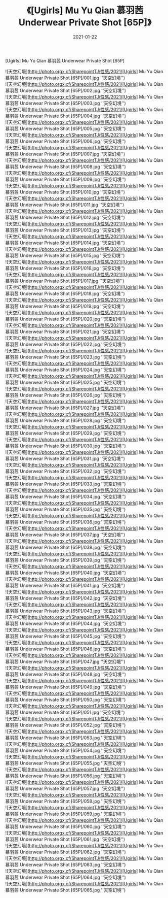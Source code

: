 ﻿---
layout: post
title:  《[Ugirls] Mu Yu Qian 慕羽茜 Underwear Private Shot [65P]》
date:   2021-01-22
img: http://photo.orgx.cf/SharepointTJ/性感/2021/[Ugirls] Mu Yu Qian 慕羽茜 Underwear Private Shot [65P]/000.jpg
categories: [美女, 性感, 泳衣]
---

[Ugirls] Mu Yu Qian 慕羽茜 Underwear Private Shot [65P]



![天空幻境](http://photo.orgx.cf/SharepointTJ/性感/2021/[Ugirls] Mu Yu Qian 慕羽茜 Underwear Private Shot [65P]/001.jpg ''天空幻境'') <br>
![天空幻境](http://photo.orgx.cf/SharepointTJ/性感/2021/[Ugirls] Mu Yu Qian 慕羽茜 Underwear Private Shot [65P]/002.jpg ''天空幻境'') <br>
![天空幻境](http://photo.orgx.cf/SharepointTJ/性感/2021/[Ugirls] Mu Yu Qian 慕羽茜 Underwear Private Shot [65P]/003.jpg ''天空幻境'') <br>
![天空幻境](http://photo.orgx.cf/SharepointTJ/性感/2021/[Ugirls] Mu Yu Qian 慕羽茜 Underwear Private Shot [65P]/004.jpg ''天空幻境'') <br>
![天空幻境](http://photo.orgx.cf/SharepointTJ/性感/2021/[Ugirls] Mu Yu Qian 慕羽茜 Underwear Private Shot [65P]/005.jpg ''天空幻境'') <br>
![天空幻境](http://photo.orgx.cf/SharepointTJ/性感/2021/[Ugirls] Mu Yu Qian 慕羽茜 Underwear Private Shot [65P]/006.jpg ''天空幻境'') <br>
![天空幻境](http://photo.orgx.cf/SharepointTJ/性感/2021/[Ugirls] Mu Yu Qian 慕羽茜 Underwear Private Shot [65P]/007.jpg ''天空幻境'') <br>
![天空幻境](http://photo.orgx.cf/SharepointTJ/性感/2021/[Ugirls] Mu Yu Qian 慕羽茜 Underwear Private Shot [65P]/008.jpg ''天空幻境'') <br>
![天空幻境](http://photo.orgx.cf/SharepointTJ/性感/2021/[Ugirls] Mu Yu Qian 慕羽茜 Underwear Private Shot [65P]/009.jpg ''天空幻境'') <br>
![天空幻境](http://photo.orgx.cf/SharepointTJ/性感/2021/[Ugirls] Mu Yu Qian 慕羽茜 Underwear Private Shot [65P]/010.jpg ''天空幻境'') <br>
![天空幻境](http://photo.orgx.cf/SharepointTJ/性感/2021/[Ugirls] Mu Yu Qian 慕羽茜 Underwear Private Shot [65P]/011.jpg ''天空幻境'') <br>
![天空幻境](http://photo.orgx.cf/SharepointTJ/性感/2021/[Ugirls] Mu Yu Qian 慕羽茜 Underwear Private Shot [65P]/012.jpg ''天空幻境'') <br>
![天空幻境](http://photo.orgx.cf/SharepointTJ/性感/2021/[Ugirls] Mu Yu Qian 慕羽茜 Underwear Private Shot [65P]/013.jpg ''天空幻境'') <br>
![天空幻境](http://photo.orgx.cf/SharepointTJ/性感/2021/[Ugirls] Mu Yu Qian 慕羽茜 Underwear Private Shot [65P]/014.jpg ''天空幻境'') <br>
![天空幻境](http://photo.orgx.cf/SharepointTJ/性感/2021/[Ugirls] Mu Yu Qian 慕羽茜 Underwear Private Shot [65P]/015.jpg ''天空幻境'') <br>
![天空幻境](http://photo.orgx.cf/SharepointTJ/性感/2021/[Ugirls] Mu Yu Qian 慕羽茜 Underwear Private Shot [65P]/016.jpg ''天空幻境'') <br>
![天空幻境](http://photo.orgx.cf/SharepointTJ/性感/2021/[Ugirls] Mu Yu Qian 慕羽茜 Underwear Private Shot [65P]/017.jpg ''天空幻境'') <br>
![天空幻境](http://photo.orgx.cf/SharepointTJ/性感/2021/[Ugirls] Mu Yu Qian 慕羽茜 Underwear Private Shot [65P]/018.jpg ''天空幻境'') <br>
![天空幻境](http://photo.orgx.cf/SharepointTJ/性感/2021/[Ugirls] Mu Yu Qian 慕羽茜 Underwear Private Shot [65P]/019.jpg ''天空幻境'') <br>
![天空幻境](http://photo.orgx.cf/SharepointTJ/性感/2021/[Ugirls] Mu Yu Qian 慕羽茜 Underwear Private Shot [65P]/020.jpg ''天空幻境'') <br>
![天空幻境](http://photo.orgx.cf/SharepointTJ/性感/2021/[Ugirls] Mu Yu Qian 慕羽茜 Underwear Private Shot [65P]/021.jpg ''天空幻境'') <br>
![天空幻境](http://photo.orgx.cf/SharepointTJ/性感/2021/[Ugirls] Mu Yu Qian 慕羽茜 Underwear Private Shot [65P]/022.jpg ''天空幻境'') <br>
![天空幻境](http://photo.orgx.cf/SharepointTJ/性感/2021/[Ugirls] Mu Yu Qian 慕羽茜 Underwear Private Shot [65P]/023.jpg ''天空幻境'') <br>
![天空幻境](http://photo.orgx.cf/SharepointTJ/性感/2021/[Ugirls] Mu Yu Qian 慕羽茜 Underwear Private Shot [65P]/024.jpg ''天空幻境'') <br>
![天空幻境](http://photo.orgx.cf/SharepointTJ/性感/2021/[Ugirls] Mu Yu Qian 慕羽茜 Underwear Private Shot [65P]/025.jpg ''天空幻境'') <br>
![天空幻境](http://photo.orgx.cf/SharepointTJ/性感/2021/[Ugirls] Mu Yu Qian 慕羽茜 Underwear Private Shot [65P]/026.jpg ''天空幻境'') <br>
![天空幻境](http://photo.orgx.cf/SharepointTJ/性感/2021/[Ugirls] Mu Yu Qian 慕羽茜 Underwear Private Shot [65P]/027.jpg ''天空幻境'') <br>
![天空幻境](http://photo.orgx.cf/SharepointTJ/性感/2021/[Ugirls] Mu Yu Qian 慕羽茜 Underwear Private Shot [65P]/028.jpg ''天空幻境'') <br>
![天空幻境](http://photo.orgx.cf/SharepointTJ/性感/2021/[Ugirls] Mu Yu Qian 慕羽茜 Underwear Private Shot [65P]/029.jpg ''天空幻境'') <br>
![天空幻境](http://photo.orgx.cf/SharepointTJ/性感/2021/[Ugirls] Mu Yu Qian 慕羽茜 Underwear Private Shot [65P]/030.jpg ''天空幻境'') <br>
![天空幻境](http://photo.orgx.cf/SharepointTJ/性感/2021/[Ugirls] Mu Yu Qian 慕羽茜 Underwear Private Shot [65P]/031.jpg ''天空幻境'') <br>
![天空幻境](http://photo.orgx.cf/SharepointTJ/性感/2021/[Ugirls] Mu Yu Qian 慕羽茜 Underwear Private Shot [65P]/032.jpg ''天空幻境'') <br>
![天空幻境](http://photo.orgx.cf/SharepointTJ/性感/2021/[Ugirls] Mu Yu Qian 慕羽茜 Underwear Private Shot [65P]/033.jpg ''天空幻境'') <br>
![天空幻境](http://photo.orgx.cf/SharepointTJ/性感/2021/[Ugirls] Mu Yu Qian 慕羽茜 Underwear Private Shot [65P]/034.jpg ''天空幻境'') <br>
![天空幻境](http://photo.orgx.cf/SharepointTJ/性感/2021/[Ugirls] Mu Yu Qian 慕羽茜 Underwear Private Shot [65P]/035.jpg ''天空幻境'') <br>
![天空幻境](http://photo.orgx.cf/SharepointTJ/性感/2021/[Ugirls] Mu Yu Qian 慕羽茜 Underwear Private Shot [65P]/036.jpg ''天空幻境'') <br>
![天空幻境](http://photo.orgx.cf/SharepointTJ/性感/2021/[Ugirls] Mu Yu Qian 慕羽茜 Underwear Private Shot [65P]/037.jpg ''天空幻境'') <br>
![天空幻境](http://photo.orgx.cf/SharepointTJ/性感/2021/[Ugirls] Mu Yu Qian 慕羽茜 Underwear Private Shot [65P]/038.jpg ''天空幻境'') <br>
![天空幻境](http://photo.orgx.cf/SharepointTJ/性感/2021/[Ugirls] Mu Yu Qian 慕羽茜 Underwear Private Shot [65P]/039.jpg ''天空幻境'') <br>
![天空幻境](http://photo.orgx.cf/SharepointTJ/性感/2021/[Ugirls] Mu Yu Qian 慕羽茜 Underwear Private Shot [65P]/040.jpg ''天空幻境'') <br>
![天空幻境](http://photo.orgx.cf/SharepointTJ/性感/2021/[Ugirls] Mu Yu Qian 慕羽茜 Underwear Private Shot [65P]/041.jpg ''天空幻境'') <br>
![天空幻境](http://photo.orgx.cf/SharepointTJ/性感/2021/[Ugirls] Mu Yu Qian 慕羽茜 Underwear Private Shot [65P]/042.jpg ''天空幻境'') <br>
![天空幻境](http://photo.orgx.cf/SharepointTJ/性感/2021/[Ugirls] Mu Yu Qian 慕羽茜 Underwear Private Shot [65P]/043.jpg ''天空幻境'') <br>
![天空幻境](http://photo.orgx.cf/SharepointTJ/性感/2021/[Ugirls] Mu Yu Qian 慕羽茜 Underwear Private Shot [65P]/044.jpg ''天空幻境'') <br>
![天空幻境](http://photo.orgx.cf/SharepointTJ/性感/2021/[Ugirls] Mu Yu Qian 慕羽茜 Underwear Private Shot [65P]/045.jpg ''天空幻境'') <br>
![天空幻境](http://photo.orgx.cf/SharepointTJ/性感/2021/[Ugirls] Mu Yu Qian 慕羽茜 Underwear Private Shot [65P]/046.jpg ''天空幻境'') <br>
![天空幻境](http://photo.orgx.cf/SharepointTJ/性感/2021/[Ugirls] Mu Yu Qian 慕羽茜 Underwear Private Shot [65P]/047.jpg ''天空幻境'') <br>
![天空幻境](http://photo.orgx.cf/SharepointTJ/性感/2021/[Ugirls] Mu Yu Qian 慕羽茜 Underwear Private Shot [65P]/048.jpg ''天空幻境'') <br>
![天空幻境](http://photo.orgx.cf/SharepointTJ/性感/2021/[Ugirls] Mu Yu Qian 慕羽茜 Underwear Private Shot [65P]/049.jpg ''天空幻境'') <br>
![天空幻境](http://photo.orgx.cf/SharepointTJ/性感/2021/[Ugirls] Mu Yu Qian 慕羽茜 Underwear Private Shot [65P]/050.jpg ''天空幻境'') <br>
![天空幻境](http://photo.orgx.cf/SharepointTJ/性感/2021/[Ugirls] Mu Yu Qian 慕羽茜 Underwear Private Shot [65P]/051.jpg ''天空幻境'') <br>
![天空幻境](http://photo.orgx.cf/SharepointTJ/性感/2021/[Ugirls] Mu Yu Qian 慕羽茜 Underwear Private Shot [65P]/052.jpg ''天空幻境'') <br>
![天空幻境](http://photo.orgx.cf/SharepointTJ/性感/2021/[Ugirls] Mu Yu Qian 慕羽茜 Underwear Private Shot [65P]/053.jpg ''天空幻境'') <br>
![天空幻境](http://photo.orgx.cf/SharepointTJ/性感/2021/[Ugirls] Mu Yu Qian 慕羽茜 Underwear Private Shot [65P]/054.jpg ''天空幻境'') <br>
![天空幻境](http://photo.orgx.cf/SharepointTJ/性感/2021/[Ugirls] Mu Yu Qian 慕羽茜 Underwear Private Shot [65P]/055.jpg ''天空幻境'') <br>
![天空幻境](http://photo.orgx.cf/SharepointTJ/性感/2021/[Ugirls] Mu Yu Qian 慕羽茜 Underwear Private Shot [65P]/056.jpg ''天空幻境'') <br>
![天空幻境](http://photo.orgx.cf/SharepointTJ/性感/2021/[Ugirls] Mu Yu Qian 慕羽茜 Underwear Private Shot [65P]/057.jpg ''天空幻境'') <br>
![天空幻境](http://photo.orgx.cf/SharepointTJ/性感/2021/[Ugirls] Mu Yu Qian 慕羽茜 Underwear Private Shot [65P]/058.jpg ''天空幻境'') <br>
![天空幻境](http://photo.orgx.cf/SharepointTJ/性感/2021/[Ugirls] Mu Yu Qian 慕羽茜 Underwear Private Shot [65P]/059.jpg ''天空幻境'') <br>
![天空幻境](http://photo.orgx.cf/SharepointTJ/性感/2021/[Ugirls] Mu Yu Qian 慕羽茜 Underwear Private Shot [65P]/060.jpg ''天空幻境'') <br>
![天空幻境](http://photo.orgx.cf/SharepointTJ/性感/2021/[Ugirls] Mu Yu Qian 慕羽茜 Underwear Private Shot [65P]/061.jpg ''天空幻境'') <br>
![天空幻境](http://photo.orgx.cf/SharepointTJ/性感/2021/[Ugirls] Mu Yu Qian 慕羽茜 Underwear Private Shot [65P]/062.jpg ''天空幻境'') <br>
![天空幻境](http://photo.orgx.cf/SharepointTJ/性感/2021/[Ugirls] Mu Yu Qian 慕羽茜 Underwear Private Shot [65P]/063.jpg ''天空幻境'') <br>
![天空幻境](http://photo.orgx.cf/SharepointTJ/性感/2021/[Ugirls] Mu Yu Qian 慕羽茜 Underwear Private Shot [65P]/064.jpg ''天空幻境'') <br>
![天空幻境](http://photo.orgx.cf/SharepointTJ/性感/2021/[Ugirls] Mu Yu Qian 慕羽茜 Underwear Private Shot [65P]/065.jpg ''天空幻境'') <br>